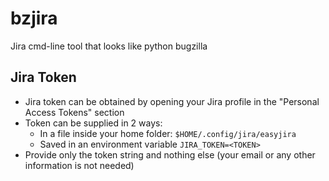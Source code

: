 # bzjira
Jira cmd-line tool that looks like python bugzilla

## Jira Token
- Jira token can be obtained by opening your Jira profile in the "Personal Access Tokens" section
- Token can be supplied in 2 ways:
  - In a file inside your home folder: `$HOME/.config/jira/easyjira`
  - Saved in an environment variable `JIRA_TOKEN=<TOKEN>`
- Provide only the token string and nothing else (your email or any other information is not needed)
